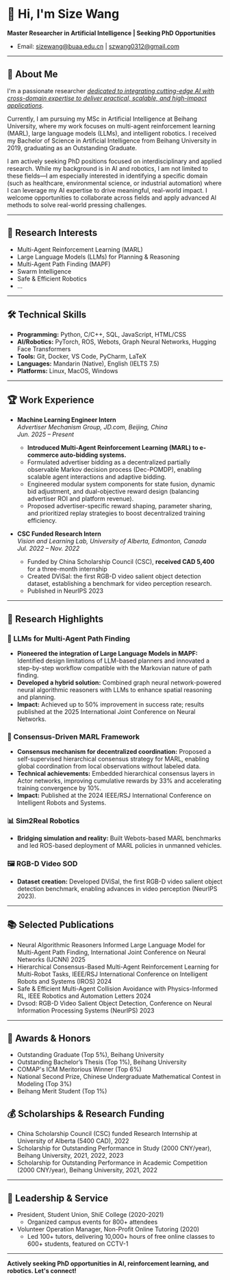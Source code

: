 # 👋 Hi, I'm Size Wang

**Master Researcher in Artificial Intelligence | Seeking PhD Opportunities**

- Email: sizewang@buaa.edu.cn | szwang0312@gmail.com


---

## 🚀 About Me

I'm a passionate researcher <u>_dedicated to integrating cutting-edge AI with cross-domain expertise to deliver practical, scalable, and high-impact applications_</u>. 

Currently, I am pursuing my MSc in Artificial Intelligence at Beihang University, where my work focuses on multi-agent reinforcement learning (MARL), large language models (LLMs), and intelligent robotics. I received my Bachelor of Science in Artificial Intelligence from Beihang University in 2019, graduating as an Outstanding Graduate.

I am actively seeking PhD positions focused on interdisciplinary and applied research. While my background is in AI and robotics, I am not limited to these fields—I am especially interested in identifying a specific domain (such as healthcare, environmental science, or industrial automation) where I can leverage my AI expertise to drive meaningful, real-world impact. I welcome opportunities to collaborate across fields and apply advanced AI methods to solve real-world pressing challenges.

---

## 🧠 Research Interests

- Multi-Agent Reinforcement Learning (MARL)
- Large Language Models (LLMs) for Planning & Reasoning
- Multi-Agent Path Finding (MAPF)
- Swarm Intelligence
- Safe & Efficient Robotics
- ...

---

## 🛠️ Technical Skills

- **Programming:** Python, C/C++, SQL, JavaScript, HTML/CSS
- **AI/Robotics:** PyTorch, ROS, Webots, Graph Neural Networks, Hugging Face Transformers
- **Tools:** Git, Docker, VS Code, PyCharm, LaTeX
- **Languages:** Mandarin (Native), English (IELTS 7.5)
- **Platforms:** Linux, MacOS, Windows

---

## 🏆 Work Experience

- **Machine Learning Engineer Intern**  
  *Advertiser Mechanism Group, JD.com, Beijing, China*  
  *Jun. 2025 – Present*  
  - **Introduced Multi-Agent Reinforcement Learning (MARL) to e-commerce auto-bidding systems.**
  - Formulated advertiser bidding as a decentralized partially observable Markov decision process (Dec-POMDP), enabling scalable agent interactions and adaptive bidding.
  - Engineered modular system components for state fusion, dynamic bid adjustment, and dual-objective reward design (balancing advertiser ROI and platform revenue).
  - Proposed advertiser-specific reward shaping, parameter sharing, and prioritized replay strategies to boost decentralized training efficiency.

- **CSC Funded Research Intern**  
  *Vision and Learning Lab, University of Alberta, Edmonton, Canada*  
  *Jul. 2022 – Nov. 2022*  
  - Funded by China Scholarship Council (CSC), **received CAD 5,400** for a three-month internship
  - Created DViSal: the first RGB-D video salient object detection dataset, establishing a benchmark for video perception research.
  - Published in NeurIPS 2023

---

## 🔬 Research Highlights

### 🔬 LLMs for Multi-Agent Path Finding
- **Pioneered the integration of Large Language Models in MAPF:** Identified design limitations of LLM-based planners and innovated a step-by-step workflow compatible with the Markovian nature of path finding.
- **Developed a hybrid solution:** Combined graph neural network-powered neural algorithmic reasoners with LLMs to enhance spatial reasoning and planning.
- **Impact:** Achieved up to 50% improvement in success rate; results published at the 2025 International Joint Conference on Neural Networks.

### 🔬 Consensus-Driven MARL Framework
- **Consensus mechanism for decentralized coordination:** Proposed a self-supervised hierarchical consensus strategy for MARL, enabling global coordination from local observations without labeled data.
- **Technical achievements:** Embedded hierarchical consensus layers in Actor networks, improving cumulative rewards by 33% and accelerating training convergence by 10%.
- **Impact:** Published at the 2024 IEEE/RSJ International Conference on Intelligent Robots and Systems.

### 📊 Sim2Real Robotics
- **Bridging simulation and reality:** Built Webots-based MARL benchmarks and led ROS-based deployment of MARL policies in unmanned vehicles.

### 🖼️ RGB-D Video SOD
- **Dataset creation:** Developed DViSal, the first RGB-D video salient object detection benchmark, enabling advances in video perception (NeurIPS 2023).

---

## 📚 Selected Publications

- Neural Algorithmic Reasoners Informed Large Language Model for Multi-Agent Path Finding, International Joint Conference on Neural Networks (IJCNN) 2025
- Hierarchical Consensus-Based Multi-Agent Reinforcement Learning for Multi-Robot Tasks, IEEE/RSJ International Conference on Intelligent Robots and Systems (IROS) 2024
- Safe & Efficient Multi-Agent Collision Avoidance with Physics-Informed RL, IEEE Robotics and Automation Letters 2024
- Dvsod: RGB-D Video Salient Object Detection, Conference on Neural Information Processing Systems (NeurIPS) 2023

---

## 🏅 Awards & Honors

- Outstanding Graduate (Top 5%), Beihang University
- Outstanding Bachelor’s Thesis (Top 1%), Beihang University
- COMAP's ICM Meritorious Winner (Top 6%)
- National Second Prize, Chinese Undergraduate Mathematical Contest in Modeling (Top 3%)
- Beihang Merit Student (Top 1%)

## 💰 Scholarships & Research Funding
- China Scholarship Council (CSC) funded Research Internship at University of Alberta (5400 CAD), 2022
- Scholarship for Outstanding Performance in Study (2000 CNY/year), Beihang University, 2021, 2022, 2023
- Scholarship for Outstanding Performance in Academic Competition (2000 CNY/year), Beihang University, 2021, 2022

---

## 🌱 Leadership & Service

- President, Student Union, ShiE College (2020-2021)
  - Organized campus events for 800+ attendees
- Volunteer Operation Manager, Non-Profit Online Tutoring (2020)
  - Led 100+ tutors, delivering 10,000+ hours of free online classes to 600+ students, featured on CCTV-1

---


**Actively seeking PhD opportunities in AI, reinforcement learning, and robotics. Let's connect!**
